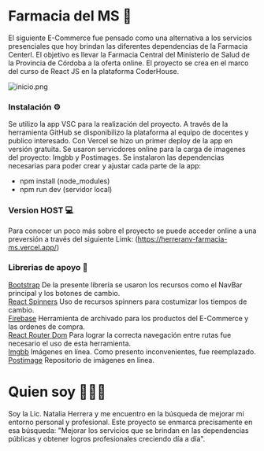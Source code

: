 # Farmacia del MS 🏥

El siguiente E-Commerce fue pensado como una alternativa a los servicios presenciales que hoy brindan las diferentes dependencias de la Farmacia Centerl. El objetivo es llevar la Farmacia Central del Ministerio de Salud de la Provincia de Córdoba a la oferta online. El proyecto se crea en el marco del curso de React JS en la plataforma CoderHouse.

![inicio.png](https://postimg.cc/7CscKqWw)

### Instalación ⚙️

Se utilizo la app VSC para la realización del proyecto. 
A través de la herramienta GitHub se disponibilizo la plataforma al equipo de docentes y publico interesado. 
Con Vercel se hizo un primer deploy de la app en versión gratuita. 
Se usaron servicdores online para la carga de imagenes del proyecto: Imgbb y Postimages. 
Se instalaron las dependencias necesarias para poder crear y ajustar cada parte de la app: 
- npm install (node_modules)
- npm run dev (servidor local)

### Version HOST 💻

Para conocer un poco más sobre el proyecto se puede acceder online a una preversión a través del siguiente Limk: (https://herreranv-farmacia-ms.vercel.app/)

### Librerias de apoyo 📖

[Bootstrap](https://getbootstrap.com/) De la presente librería se usaron los recursos como el NavBar principal y los botones de cambio. <br>
[React Spinners](https://www.davidhu.io/react-spinners/) Uso de recursos spinners para costumizar los tiempos de cambio. <br>
[Firebase](https://firebase.google.com/?hl=es-419) Herramienta de archivado para los productos del E-Commerce y las ordenes de compra. <br>
[React Router Dom](https://reactrouter.com/) Para lograr la correcta navegación entre rutas fue necesario el uso de esta herramienta. <br>
[Imgbb](https://imgbb.com/) Imágenes en línea. Como presento inconvenientes, fue reemplazado. <br>
[Postimage](https://postimages.org/) Repositorio de imágenes en línea.

# Quien soy 🙎🏼‍♀️

Soy la Lic. Natalia Herrera y me encuentro en la búsqueda de mejorar mi entorno personal y profesional. Este proyecto se enmarca precisamente en esa búsqueda:
"Mejorar los servicios que se brindan en las dependencias públicas y obtener logros profesionales creciendo día a día".

